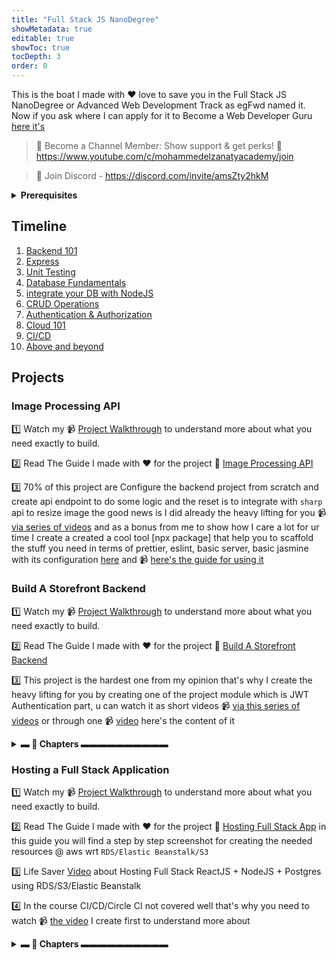 ```yaml
---
title: "Full Stack JS NanoDegree"
showMetadata: true
editable: true
showToc: true
tocDepth: 3
order: 0
---
```


<Tip>This is the boat I made with ❤️ love to save you in the Full Stack JS NanoDegree or Advanced Web Development Track as egFwd named it. Now if you ask where I can apply for it to Become a Web Developer Guru <a href="https://egfwd.com/specializtion/advanced-web-development/">here it's</a></Tip>


> 💖 Become a Channel Member: Show support & get perks! 💖 https://www.youtube.com/c/mohammedelzanatyacademy/join

> 🚀 Join Discord - https://discord.com/invite/amsZty2hkM

<details>

<summary><strong>Prerequisites</strong></summary>

* 📹  JavaScript Basics 🔜 👨🏻‍💻 🤌🏻 🤷🏻‍♂️
* 📹  [ES6 Tutorial: Learn Modern JavaScript](https://www.youtube.com/playlist?list=PLLWuK602vNiVnYxkrT7qbFSictc9nJeiX)
* 📹  [JavaScript Promises, Async/Await, DOM)](https://www.youtube.com/watch?v=rCqnMLbrGsQ)
* 📹  [TypeScript Fundamentals](https://www.youtube.com/watch?v=zPq9jOsyox0)
* 📹  Database Fundamentals 🔜 👨🏻‍💻 🤌🏻 🤷🏻‍♂️

</details>

## Timeline

1. [Backend 101](https://github.com/coding-night/web-programming-with-javascript/blob/main/sessions/01.backend-101.md)
2. [Express](https://github.com/coding-night/web-programming-with-javascript/blob/main/sessions/02.express.md)
3. [Unit Testing](https://github.com/coding-night/web-programming-with-javascript/blob/main/sessions/03.unit-testing.md)
4. [Database Fundamentals](https://github.com/coding-night/web-programming-with-javascript/blob/main/sessions/04.database-fundamentals.md)
5. [integrate your DB with NodeJS](https://github.com/coding-night/web-programming-with-javascript/blob/main/sessions/05.Integrate-your-db-with-nodejs.md)
6. [CRUD Operations](https://github.com/coding-night/web-programming-with-javascript/blob/main/sessions/06.crud-operations-with-postgres.md)
7. [Authentication & Authorization](https://github.com/coding-night/web-programming-with-javascript/blob/main/sessions/07.authentication-authorization.md)
8. [Cloud 101](https://github.com/coding-night/web-programming-with-javascript/blob/main/sessions/08.cloud-101.md)
9. [CI/CD](https://github.com/coding-night/web-programming-with-javascript/blob/main/sessions/09.ci-cd.md)
10. [Above and beyond](https://github.com/coding-night/web-programming-with-javascript/blob/main/sessions/10.above-and-beyond.md)

## Projects

### Image Processing API

1️⃣ Watch my 📹 [Project Walkthrough](https://www.youtube.com/watch?v=3aRXn8KENjM ) to understand more about what you need exactly to build.

2️⃣ Read The Guide I made with ❤️ for the project 📜 [Image Processing API](/udacity/projects/image-processing-api)

3️⃣ 70% of this project are Configure the backend project from scratch and create api endpoint to do some logic and the reset is to integrate with `sharp` api to resize image the good news is I did already the heavy lifting for you 📹 [via series of videos](https://www.youtube.com/playlist?list=PLLWuK602vNiVLQ4rAylfIkqp3rkN0TuPD) and as a bonus from me to show how I care a lot for ur time I create a created a cool tool [npx package] that help you to scaffold the stuff you need in terms of prettier, eslint, basic server, basic jasmine with its configuration [here](https://www.npmjs.com/package/m-zanaty-web-utils)  and 📹 [here's the guide for using it](https://www.youtube.com/watch?v=0KnqGbkBdxw)

<!-- [![Videos Playlist](/images/image-processing.png)](https://www.youtube.com/playlist?list=PLLWuK602vNiVLQ4rAylfIkqp3rkN0TuPD) -->

### Build A Storefront Backend

1️⃣ Watch my 📹 [Project Walkthrough](https://www.youtube.com/watch?v=dP-5CdnNBSk) to understand more about what you need exactly to build.

2️⃣ Read The Guide I made with ❤️ for the project 📜 [Build A Storefront Backend](/udacity/projects/build-store-front-backend)

3️⃣ This project is the hardest one from my opinion that's why I create the heavy lifting for you by creating one of the project module which is JWT Authentication part, u can watch it as short videos 📹 [via this series of videos](https://www.youtube.com/playlist?list=PLLWuK602vNiVLQ4rAylfIkqp3rkN0TuPD) or through one 📹 [video](https://www.youtube.com/watch?v=pMZ0l_cSAw8&list=PLLWuK602vNiVLQ4rAylfIkqp3rkN0TuPD&index=20) here's the content of it

<details >
<summary><strong>▬ 🔗 Chapters ▬▬▬▬▬▬▬▬▬▬</strong></summary>

⌛️ [00:00:00](https://www.youtube.com/watch?v=pMZ0l_cSAw8&list=PLLWuK602vNiVLQ4rAylfIkqp3rkN0TuPD&index=19&t=0s) **How to Build JWT Authentication using Express JS / Postgres Intro**

⌛️ [00:05:55](https://www.youtube.com/watch?v=pMZ0l_cSAw8&list=PLLWuK602vNiVLQ4rAylfIkqp3rkN0TuPD&index=19&t=355s) **Init Project and Configure TypeScript**

⌛️ [00:16:04](https://www.youtube.com/watch?v=pMZ0l_cSAw8&list=PLLWuK602vNiVLQ4rAylfIkqp3rkN0TuPD&index=19&t=964s) **Configure ESLint + Prettier**

⌛️ [00:32:42](https://www.youtube.com/watch?v=pMZ0l_cSAw8&list=PLLWuK602vNiVLQ4rAylfIkqp3rkN0TuPD&index=19&t=1962s) **Start Basic Server Part 1**

⌛️ [00:37:44](https://www.youtube.com/watch?v=pMZ0l_cSAw8&list=PLLWuK602vNiVLQ4rAylfIkqp3rkN0TuPD&index=19&t=2264s) **What is an API?**

⌛️ [00:40:58](https://www.youtube.com/watch?v=pMZ0l_cSAw8&list=PLLWuK602vNiVLQ4rAylfIkqp3rkN0TuPD&index=19&t=2458s) **Start Basic Server Part 2**

⌛️ [00:43:29](https://www.youtube.com/watch?v=pMZ0l_cSAw8&list=PLLWuK602vNiVLQ4rAylfIkqp3rkN0TuPD&index=19&t=2609s) **Configure Jasmine for Testing!**

⌛️ [00:50:30](https://www.youtube.com/watch?v=pMZ0l_cSAw8&list=PLLWuK602vNiVLQ4rAylfIkqp3rkN0TuPD&index=19&t=3030s) **Middleware**

⌛️ [01:06:53](https://www.youtube.com/watch?v=pMZ0l_cSAw8&list=PLLWuK602vNiVLQ4rAylfIkqp3rkN0TuPD&index=19&t=4013s) **Handling Errors**

⌛️ [01:17:03](https://www.youtube.com/watch?v=pMZ0l_cSAw8&list=PLLWuK602vNiVLQ4rAylfIkqp3rkN0TuPD&index=19&t=4623s) **Handling Environment Variables**

⌛️ [01:23:40](https://www.youtube.com/watch?v=pMZ0l_cSAw8&list=PLLWuK602vNiVLQ4rAylfIkqp3rkN0TuPD&index=19&t=5020s) **Connection Pooling in PostgresSQL**

⌛️ [01:35:59](https://www.youtube.com/watch?v=pMZ0l_cSAw8&list=PLLWuK602vNiVLQ4rAylfIkqp3rkN0TuPD&index=19&t=5759s) **Database Migration**

⌛️ [01:45:00](https://www.youtube.com/watch?v=pMZ0l_cSAw8&list=PLLWuK602vNiVLQ4rAylfIkqp3rkN0TuPD&index=19&t=6300s) **Create CRUD Model**

⌛️ [02:12:18](https://www.youtube.com/watch?v=pMZ0l_cSAw8&list=PLLWuK602vNiVLQ4rAylfIkqp3rkN0TuPD&index=19&t=7938s) **CRUD Rest APIs**

⌛️ [02:29:25](https://www.youtube.com/watch?v=pMZ0l_cSAw8&list=PLLWuK602vNiVLQ4rAylfIkqp3rkN0TuPD&index=19&t=8965s) **Hashing Password**

⌛️ [02:38:47](https://www.youtube.com/watch?v=pMZ0l_cSAw8&list=PLLWuK602vNiVLQ4rAylfIkqp3rkN0TuPD&index=19&t=9527s) **Authentication Logic**

⌛️ [02:50:48](https://www.youtube.com/watch?v=pMZ0l_cSAw8&list=PLLWuK602vNiVLQ4rAylfIkqp3rkN0TuPD&index=19&t=10248s) **Validate JWT Authentication Middleware**

⌛️ [03:03:10](https://www.youtube.com/watch?v=pMZ0l_cSAw8&list=PLLWuK602vNiVLQ4rAylfIkqp3rkN0TuPD&index=19&t=10990s) **Create Unit Testing using Jasmine**

</details>

### Hosting a Full Stack Application

1️⃣ Watch my 📹 [Project Walkthrough](https://www.youtube.com/watch?v=hNDIf5wELT4) to understand more about what you need exactly to build.

2️⃣ Read The Guide I made with ❤️ for the project 📜 [Hosting Full Stack App](/udacity/projects/hosting-full-stack-application) in this guide you will find a step by step screenshot for creating the needed resources @ aws wrt `RDS/Elastic Beanstalk/S3`

3️⃣ Life Saver [Video](https://www.youtube.com/watch?v=ribk9c8XGD8) about Hosting Full Stack ReactJS + NodeJS + Postgres using RDS/S3/Elastic Beanstalk

4️⃣ In the course CI/CD/Circle CI not covered well that's why you need to watch 📹 [the video](https://www.youtube.com/watch?v=ygw0bzauorY) I create first to understand more about

<details>
<summary><strong>▬ 🔗 Chapters ▬▬▬▬▬▬▬▬▬▬</strong></summary>

⌛️ [00:01:18](https://www.youtube.com/watch?v=ygw0bzauorY&t=78s) **Deployment 101** _[Continuous Integration, Continuous Delivery, Continuous Deployment, Why CI/CD]_

⌛️ [00:17:43](https://www.youtube.com/watch?v=ygw0bzauorY&t=1063s) **Circle CI Pre-flight Check**

⌛️ [00:23:08](https://www.youtube.com/watch?v=ygw0bzauorY&t=1388s) **Circle CI Basic Concepts** _[Projects, Configuration, Orbs, Jobs, Steps, Workflows, Piplines, etc.]_

⌛️ [00:38:27](https://www.youtube.com/watch?v=ygw0bzauorY&t=2307s) **Build React App With Type Script @Netlify using Circle CI**
</details>
